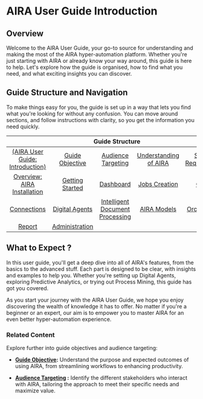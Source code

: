 
# AIRA User Guide Introduction

## Overview

Welcome to the AIRA User Guide, your go-to source for understanding and making the most of the AIRA hyper-automation platform. Whether you're just starting with AIRA or already know your way around, this guide is here to help. Let's explore how the guide is organised, how to find what you need, and what exciting insights you can discover.

## Guide Structure and Navigation

To make things easy for you, the guide is set up in a way that lets you find what you're looking for without any confusion. You can move around sections, and follow instructions with clarity, so you get the information you need quickly.

<table>
  <thead>
    <tr>
      <th colspan="5">Guide Structure</th>
    </tr>
  </thead>
  <tbody>
    <tr>
      <td align="center"><a href="https://github.com/airacommunity/AIRA-User-Guide/blob/main/A.%20AIRA%20User%20Guide_Introduction.md">(AIRA User Guide: Introduction)</a></td>
      <td align="center"><a href="https://github.com/airacommunity/AIRA-User-Guide/blob/main/B.%20Guide%20Objective.md">Guide Objective</a></td>
      <td align="center"><a href="https://github.com/airacommunity/AIRA-User-Guide/blob/main/C.%20Audience%20Targeting.md">Audience Targeting</a></td>
      <td align="center"><a href="https://github.com/airacommunity/AIRA-User-Guide/blob/main/D.%20Understanding%20of%20AIRA.md">Understanding of AIRA</a></td>
      <td align="center"><a href="https://github.com/airacommunity/AIRA-User-Guide/blob/main/E.%20System%20Requirment.md">System Requirements</a></td>
    </tr>
    <tr>
      <td align="center"><a href="https://github.com/airacommunity/AIRA-User-Guide/blob/main/F.%20AIRA%20Installation%20Introduction.md">Overview: AIRA Installation</a></td>
      <td align="center"><a href="https://github.com/airacommunity/AIRA-User-Guide/blob/main/I.%20Getting%20Started.md">Getting Started</a></td>
      <td align="center"><a href="https://github.com/airacommunity/AIRA-User-Guide/blob/main/J.%20Dashboard.md">Dashboard</a></td>
      <td align="center"><a href="https://github.com/airacommunity/AIRA-User-Guide/blob/main/K.%20Workflow%20Creation.md">Jobs Creation</a></td>
      <td align="center"><a href="#Cases">Cases</a></td>    
    </tr>
    <tr>
      <td align="center"><a href="#connections">Connections</a></td>
      <td align="center"><a href="#digital_agents">Digital Agents</a></td>
      <td align="center"><a href="#intelligent_document_processing">Intelligent Document Processing</a></td>
      <td align="center"><a href="#aira_models">AIRA Models</a></td>
      <td align="center"><a href="#orchestrator">Orchestrator</a></td>
    </tr>
    <tr>
      <td align="center"><a href="#report">Report</a></td>
      <td align="center"><a href="#administration">Administration</a></td>
      <td align="center"><a href="#report"></a></td>
      <td align="center"><a href="#administration"></a></td>
      <td align="center"><a href="#administration"></a></td>
    </tr>
  
  </tbody>
</table>

</body>
</html>


## What to Expect ?

In this user guide, you'll get a deep dive into all of AIRA's features, from the basics to the advanced stuff. Each part is designed to be clear, with insights and examples to help you. Whether you're setting up Digital Agents, exploring Predictive Analytics, or trying out Process Mining, this guide has got you covered.

As you start your journey with the AIRA User Guide, we hope you enjoy discovering the wealth of knowledge it has to offer. No matter if you're a beginner or an expert, our aim is to empower you to master AIRA for an even better hyper-automation experience.

### Related Content

Explore further into guide objectives and audience targeting:

- **[Guide Objective](https://github.com/airacommunity/AIRA-User-Guide/blob/main/B.%20Guide%20Objective.md):** Understand the purpose and expected outcomes of using AIRA, from streamlining workflows to enhancing productivity.

- **[Audience Targeting](https://github.com/airacommunity/AIRA-User-Guide/blob/main/C.%20Audience%20Targeting.md) :** Identify the different stakeholders who interact with AIRA, tailoring the approach to meet their specific needs and maximize value.
